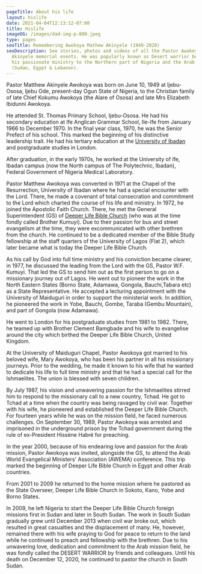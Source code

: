 ```yaml
---
pageTitle: About his life
layout: hislife
date: 2021-04-04T12:13:12-07:00
title: Hislife
imageOG: /images/dad-img-p-800.jpeg
type: pages
seoTitle: Remembering Awokoya Mathew Akinyele (1949-2020)
seoDescription: See stories, photos and videos of all the Pastor Awokoya Mathew
  Akinyele memorial events. He was popularly known as Desert warrior because of
  his passionate ministry to the Northern part of Nigeria and the Arab World
  (Sudan, Egypt & Lebanon).
---
```

Pastor Matthew Akinyele Awokoya was born on June 10, 1949 at Ijebu-Ososa, Ijebu Ode, present-day Ogun State of Nigeria, to the Christian family of late Chief Kokumu Awokoya (the Alare of Ososa) and late Mrs Elizabeth Ibidunni Awokoya.

He attended St. Thomas Primary School, Ijebu-Ososa. He had his secondary education at Ife Anglican Grammar School, Ile-Ife from January 1966 to December 1970. In the final year class, 1970, he was the Senior Prefect of his school. This marked the beginning of his distinctive leadership trait. He had his tertiary education at the [University of Ibadan](https://www.ui.edu.ng/) and postgraduate studies in London. 

After graduation, in the early 1970s, he worked at the University of Ife, Ibadan campus (now the North campus of The Polytechnic, Ibadan), Federal Government of Nigeria Medical  Laboratory.

Pastor Matthew Awokoya was converted in 1971 at the Chapel of the Resurrection, University of Ibadan where he had a special encounter with the Lord. There, he made a covenant of total consecration and commitment to the Lord which charted the course of his life and ministry. In 1972, he joined the Apostolic Faith Church. There, he met the General Superintendent (GS) of [Deeper Life Bible Church](https://dclm.org/) (who was at the time fondly called Brother Kumuyi). Due to their passion for bus and street evangelism at the time, they were excommunicated with other brethren from the church.  He continued to be a dedicated member of the Bible Study fellowship at the staff quarters of the University of Lagos (Flat 2), which later became what is today the Deeper Life Bible Church.

As his call by God into full time ministry and his conviction became clearer, in 1977, he discussed the leading from the Lord with the GS, Pastor W.F. Kumuyi. That led the GS to send him out as the first person to go on a missionary journey out of Lagos. He went out to pioneer the work in the North Eastern States (Borno State, Adamawa, Gongola, Bauchi,Tabara etc) as a State Representative. He accepted a lecturing appointment with the University of Maiduguri in order to support the ministerial work. In addition, he pioneered the work in Yobe, Bauchi, Gombe, Taraba (Gembu Mountain), and part of Gongola (now Adamawa).

He went to London for his postgraduate studies from 1981 to 1982. There, he teamed up with Brother Clement Bamgbade and his wife to evangelise around the city which birthed the Deeper Life Bible Church, United Kingdom.

At the University of Maiduguri Chapel, Pastor Awokoya got married to his beloved wife, Mary Awokoya, who has been his partner in all his missionary journeys. Prior to the wedding, he made it known to his wife that he wanted to dedicate his life to full time ministry and that he had a special call for the Ishmaelites. The union is blessed with seven children.

By July 1987, his vision and unwavering passion for the Ishmaelites stirred him to respond to the missionary call to a new country, Tchad. He got to Tchad at a time when the country was being ravaged by civil war. Together with his wife, he pioneered and established the Deeper Life Bible Church. For fourteen years while he was on the mission field, he faced numerous challenges. On September 30, 1989, Pastor Awokoya was arrested and imprisoned in the underground prison by the Tchad government during the rule of ex-President Hissène Habré for preaching.

In the year 2000, because of his endearing love and passion for the Arab mission, Pastor Awokoya was invited, alongside the GS, to attend the Arab World Evangelical Ministers' Association (AWEMA) conference. This trip marked the beginning of Deeper Life Bible Church in Egypt and other Arab countries.

From 2001 to 2009 he returned to the home mission where he pastored as the State Overseer, Deeper Life Bible Church in Sokoto, Kano, Yobe and Borno States. 

In 2009, he left Nigeria to start the Deeper Life Bible Church foreign missions first in Sudan and later in South Sudan. The work in South Sudan gradually grew until December 2013 when civil war broke out, which resulted in great casualties and the displacement of many. He, however, remained there with his wife praying to God for peace to return to the land while he continued to preach and fellowship with the brethren.
Due to his unwavering love, dedication and commitment to the Arab mission field, he was fondly called the DESERT WARRIOR  by friends and colleagues. Until his death on December 12, 2020, he continued to pastor the church in South Sudan.
